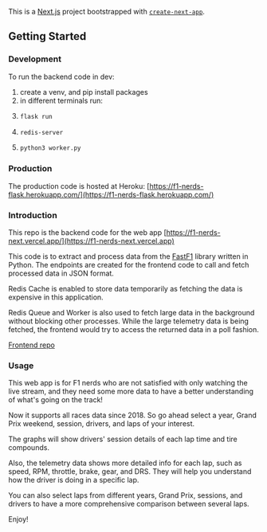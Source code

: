 This is a [Next.js](https://nextjs.org/) project bootstrapped with [`create-next-app`](https://github.com/vercel/next.js/tree/canary/packages/create-next-app).

## Getting Started

### Development

To run the backend code in dev:

1. create a venv, and pip install packages
2. in different terminals run:
3. ```bash
   flask run
   ```
4. ```bash
   redis-server
   ```
5. ```bash
   python3 worker.py
   ```

### Production

The production code is hosted at Heroku:
[https://f1-nerds-flask.herokuapp.com/](https://f1-nerds-flask.herokuapp.com/)

### Introduction

This repo is the backend code for the web app [https://f1-nerds-next.vercel.app/](https://f1-nerds-next.vercel.app)

This code is to extract and process data from the [FastF1](https://theoehrly.github.io/Fast-F1/legacy.html) library written in Python. The endpoints are created for the frontend code to call and fetch processed data in JSON format.

Redis Cache is enabled to store data temporarily as fetching the data is expensive in this application.

Redis Queue and Worker is also used to fetch large data in the background without blocking other processes. While the large telemetry data is being fetched, the frontend would try to access the returned data in a poll fashion.

[Frontend repo](https://github.com/WeikeShi0730/f1-nerds-next)

### Usage

This web app is for F1 nerds who are not satisfied with only watching the live stream, and they need some more data to have a better understanding of what's going on the track!

Now it supports all races data since 2018. So go ahead select a year, Grand Prix weekend, session, drivers, and laps of your interest.

The graphs will show drivers' session details of each lap time and tire compounds.

Also, the telemetry data shows more detailed info for each lap, such as speed, RPM, throttle, brake, gear, and DRS. They will help you understand how the driver is doing in a specific lap.

You can also select laps from different years, Grand Prix, sessions, and drivers to have a more comprehensive comparison between several laps.

Enjoy!
